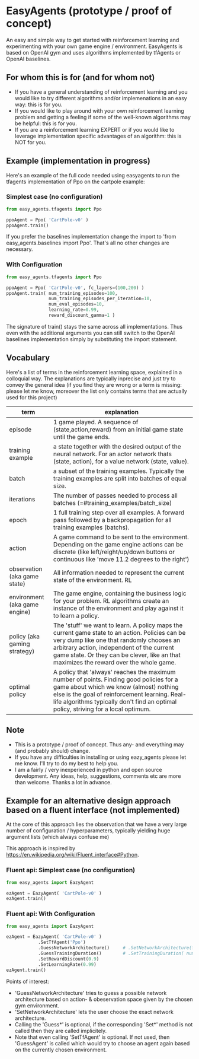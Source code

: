 # EasyAgents (prototype / proof of concept)

An easy and simple way to get started with reinforcement learning and experimenting with your
own game engine / environment. EasyAgents is based on OpenAI gym and
uses algorithms implemented by tfAgents or OpenAI baselines.

## For whom this is for (and for whom not)

* If you have a general understanding of reinforcement learning and you would like to try different
algorithms and/or implemenations in an easy way: this is for you.
* If you would like to play around with your own reinforcement learning problem and getting a feeling
if some of the well-known algorithms may be helpful: this is for you.
* If you are a reinforcement learning EXPERT or if you would like to leverage implementation specific
advantages of an algorithm: this is NOT for you.

## Example (implementation in progress)

Here's an example of the full code needed using easyagents to run the tfagents implementation of Ppo on the cartpole example:

### Simplest case (no configuration)

```python
from easy_agents.tfagents import Ppo

ppoAgent = Ppo( 'CartPole-v0' )
ppoAgent.train()
```

If you prefer the baselines implementation change the import to 'from easy_agents.baselines import Ppo'.
That's all no other changes are necessary.

### With Configuration

```python
from easy_agents.tfagents import Ppo

ppoAgent = Ppo( 'CartPole-v0', fc_layers=(100,200) )
ppoAgent.train( num_training_episodes=100,
                num_training_episodes_per_iteration=10,
                num_eval_episodes=10,
                learning_rate=0.99,
                reward_discount_gamma=1 )
```

The signature of train() stays the same across all implementations. Thus even with the additional
arguments you can still switch to the OpenAI baselines implementation simply by substituting the
import statement.

## Vocabulary

Here's a list of terms in the reinforcement learning space, explained in a colloquial way. The explanations are typically inprecise and just try to convey the general idea (if you find they are wrong or a term is missing: please let me know,
moreover the list only contains terms that are actually used for this project)

| term                          | explanation                           |
| ---                           | ---                                   |
| episode                       | 1 game played. A sequence of (state,action,reward) from an initial game state until the game ends. |
| training example              | a state together with the desired output of the neural network. For an actor network thats (state, action), for a value network (state, value). |
| batch                         | a subset of the training examples. Typically the training examples are split into batches of equal size. |
| iterations                    | The number of passes needed to process all batches (=#training_examples/batch_size) |
| epoch                         | 1 full training step over all examples. A forward pass followed by a backpropagation for all training examples (batchs). |
| action                        | A game command to be sent to the environment. Depending on the game engine actions can be discrete (like left/reight/up/down buttons or continuous like 'move 11.2 degrees to the right')|
| observation (aka game state)  | All information needed to represent the current state of the environment. RL   |
|environment (aka game engine)  | The game engine, containing the business logic for your problem. RL algorithms create an instance of the environment and play against it to learn a policy. |
|policy (aka gaming strategy)   | The 'stuff' we want to learn. A policy maps the current game state to an action. Policies can be very dump like one that randomly chooses an arbitrary action, independent of the current game state. Or they can be clever, like an that maximizes the reward over the whole game.|
|optimal policy                 | A policy that 'always' reaches the maximum number of points. Finding good policies for a game about which we know (almost) nothing else is the goal of reinforcement learning. Real-life algorithms typically don't find an optimal policy, striving for a local optimum. |

## Note

* This is a prototype / proof of concept. Thus any- and everything may (and probably should) change.
* If you have any difficulties in installing or using eazy_agents please let me know. I'll try to do my best to help you.
* I am a fairly / very inexperienced in python and open source development. Any ideas, help, suggestions, comments etc are more than welcome. Thanks a lot in advance.

## Example for an alternative design approach based on a fluent interface (not implemented)

At the core of this approach lies the observation that we have a very large number of configuration / hyperparameters,
typically yielding huge argument lists (which always confuse me)

This approach is inspired by <https://en.wikipedia.org/wiki/Fluent_interface#Python>.

### Fluent api: Simplest case (no configuration)

```python
from easy_agents import EazyAgent

ezAgent = EazyAgent( 'CartPole-v0' )
ezAgent.train()
```

### Fluent api: With Configuration

```python
from easy_agents import EazyAgent

ezAgent = EazyAgent( 'CartPole-v0' )
            .SetTfAgent('Ppo')
            .GuessNetworkArchitecture()     # .SetNetworkArchitecture(fc_layers=(100,200))
            .GuessTrainingDuration()        # .SetTrainingDuration( num_episodes=100, num_episodes_per_iteration=10 )
            .SetRewardDiscount(0.9)
            .SetLearningRate(0.99)
ezAgent.train()
```

Points of interest:

* 'GuessNetworkArchitecture' tries to guess a possible network architecture based on action- & obeservation space
given by the chosen gym environment.
* 'SetNetworkArchitecture' lets the user choose the exact network architecture.
* Calling the 'Guess*' is optional, if the corresponding 'Set*' method is not called then they are called implicitely.
* Note that even calling 'SetTfAgent' is optional. If not used, then 'GuessAgent' is called which would try to choose
  an agent again based on the currently chosen environment.
